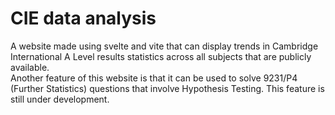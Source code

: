 # CIE data analysis
A website made using svelte and vite that can display trends in Cambridge International A Level results statistics across all subjects that are publicly available.
<br/>
Another feature of this website is that it can be used to solve 9231/P4 (Further Statistics) questions that involve Hypothesis Testing. This feature is still under development.
